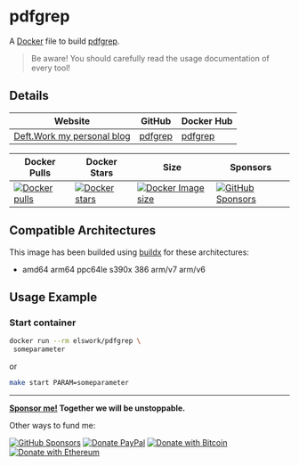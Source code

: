 # pdfgrep

A [Docker](http://docker.com) file to build [pdfgrep](https://github.com/pdfgrep).

> Be aware! You should carefully read the usage documentation of every tool!

## Details

| Website | GitHub | Docker Hub |
| --- | --- | --- |
| [Deft.Work my personal blog](https://deft.work) | [pdfgrep](https://github.com/elswork/pdfgrep) | [pdfgrep](https://hub.docker.com/r/elswork/pdfgrep) |

| Docker Pulls | Docker Stars | Size | Sponsors |
| --- | --- | --- | --- |
| [![Docker pulls](https://img.shields.io/docker/pulls/elswork/pdfgrep.svg)](https://hub.docker.com/r/elswork/pdfgrep "pdfgrep on Docker Hub") | [![Docker stars](https://img.shields.io/docker/stars/elswork/pdfgrep.svg)](https://hub.docker.com/r/elswork/pdfgrep "pdfgrep on Docker Hub") | [![Docker Image size](https://img.shields.io/docker/image-size/elswork/pdfgrep)](https://hub.docker.com/r/elswork/pdfgrep "pdfgrep on Docker Hub") | [![GitHub Sponsors](https://img.shields.io/github/sponsors/elswork)](https://github.com/sponsors/elswork "Sponsor me!") |

## Compatible Architectures

This image has been builded using [buildx](https://docs.docker.com/buildx/working-with-buildx/) for these architectures: 
- amd64 arm64 ppc64le s390x 386 arm/v7 arm/v6

## Usage Example

### Start container

```bash
docker run --rm elswork/pdfgrep \
 someparameter
```
or
```bash
make start PARAM=someparameter
```
---
**[Sponsor me!](https://github.com/sponsors/elswork) Together we will be unstoppable.**

Other ways to fund me:

[![GitHub Sponsors](https://img.shields.io/github/sponsors/elswork)](https://github.com/sponsors/elswork) [![Donate PayPal](https://img.shields.io/badge/Donate-PayPal-green.svg)](https://www.paypal.com/donate/?business=LFKA5YRJAFYR6&no_recurring=0&item_name=Open+Source+Donation&currency_code=EUR) [![Donate with Bitcoin](https://en.cryptobadges.io/badge/micro/18yfsHW2ma4SiY685wh4h7a1aTCqkq2AEc)](https://en.cryptobadges.io/donate/18yfsHW2ma4SiY685wh4h7a1aTCqkq2AEc) [![Donate with Ethereum](https://en.cryptobadges.io/badge/micro/0x186b91982CbB6450Af5Ab6F32edf074dFCE8771c)](https://en.cryptobadges.io/donate/0x186b91982CbB6450Af5Ab6F32edf074dFCE8771c)